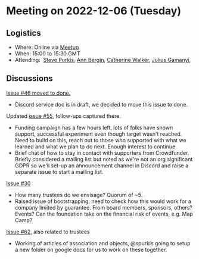 # Meeting on 2022-12-06 (Tuesday)

## Logistics

- Where: Online via [Meetup](https://www.meetup.com/wardley-mapping-foundation/events/289644918/)
- When: 15:00 to 15:30 GMT
- Attending:  [Steve Purkis](https://twitter.com/spurkis), [Ann Bergin](https://twitter.com/agvbergin), [Catherine Walker](https://twitter.com/transageo), [Julius Gamanyi](https://twitter.com/juliusgb2k),

## Discussions

[Issue #46 moved to done.](https://github.com/Wardley-Mapping-Foundation/wmf-operating-model/issues/46)
- Discord service doc is in draft, we decided to move this issue to done.

Updated [issue #55](https://github.com/Wardley-Mapping-Foundation/wmf-operating-model/issues/55), follow-ups captured there.
- Funding campaign has a few hours left, lots of folks have shown support, successful experiment even though target wasn't reached. Need to build on this, reach out to those who supported with what we learned and what we plan to do next. Enough interest to continue.
- Brief chat of how to stay in contact with supporters from Crowdfunder. Briefly considered a mailing list but noted as we're not an org significant GDPR so we'll set-up an announcement channel in Discord and raise a separate issue to start a mailing list.

[Issue #30](https://github.com/Wardley-Mapping-Foundation/wmf-operating-model/issues/30)
- How many trustees do we envisage? Quorum of ~5.
- Raised issue of bootstrapping, need to check how this would work for a company limited by guarantee. From board members, sponsors, others? Events? Can the foundation take on the financial risk of events, e.g. Map Camp?

[Issue #62](https://github.com/Wardley-Mapping-Foundation/wmf-operating-model/issues/62), also related to trustees
- Working of articles of association and objects, @spurkis going to setup a new folder on google docs for us to work on these together.
